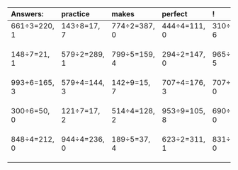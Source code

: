 | Answers: | practice | makes | perfect | ! |
| :--- | :--- | :--- | :--- | :--- |
| 661÷3=220, 1 | 143÷8=17, 7 | 774÷2=387, 0 | 444÷4=111, 0 | 310÷8=38, 6 | 
|   |   |   |   |   | 
|   |   |   |   |   | 
|   |   |   |   |   | 
| 148÷7=21, 1 | 579÷2=289, 1 | 799÷5=159, 4 | 294÷2=147, 0 | 965÷6=160, 5 | 
|   |   |   |   |   | 
|   |   |   |   |   | 
|   |   |   |   |   | 
| 993÷6=165, 3 | 579÷4=144, 3 | 142÷9=15, 7 | 707÷4=176, 3 | 707÷7=101, 0 | 
|   |   |   |   |   | 
|   |   |   |   |   | 
|   |   |   |   |   | 
| 300÷6=50, 0 | 121÷7=17, 2 | 514÷4=128, 2 | 953÷9=105, 8 | 690÷3=230, 0 | 
|   |   |   |   |   | 
|   |   |   |   |   | 
|   |   |   |   |   | 
| 848÷4=212, 0 | 944÷4=236, 0 | 189÷5=37, 4 | 623÷2=311, 1 | 831÷3=277, 0 | 
|   |   |   |   |   | 
|   |   |   |   |   | 
|   |   |   |   |   | 
